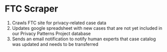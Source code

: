 # FTC Scraper
1. Crawls FTC site for privacy-related case data 
2. Updates google spreadsheet with new cases that are not yet included in our Privacy Patterns Project database 
3. Sends an email notification to notify human experts that case catalog was updated and needs to be transferred 
